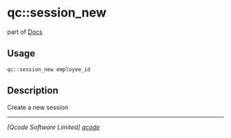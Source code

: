 qc::session_new
===============

part of [Docs](.)

Usage
-----
`qc::session_new employee_id`

Description
-----------
Create a new session

----------------------------------
*[Qcode Software Limited] [qcode]*

[qcode]: www.qcode.co.uk "Qcode Software"